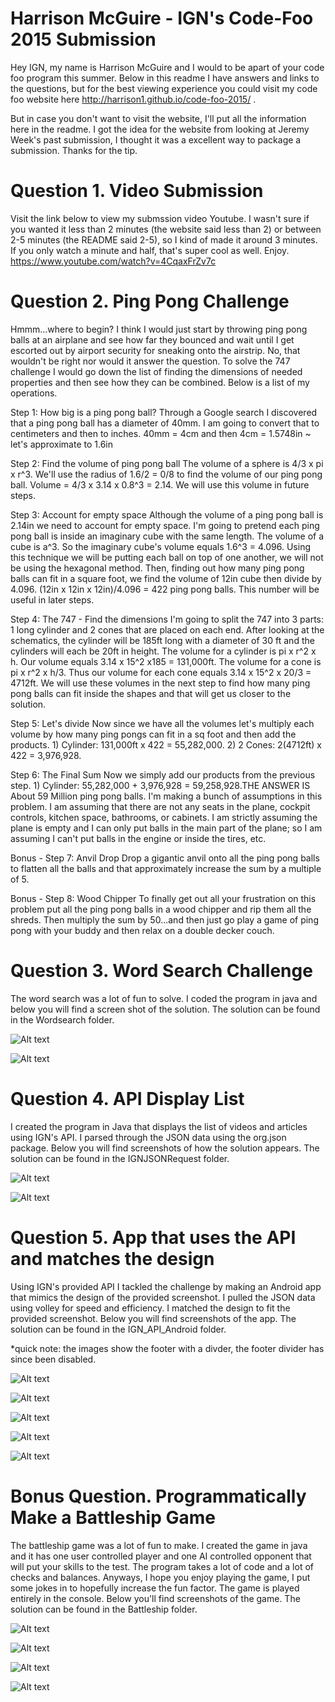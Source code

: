 Harrison McGuire - IGN's Code-Foo 2015 Submission
=============

Hey IGN, my name is Harrison McGuire and I would to be apart of your code foo program this summer. Below in this readme I have answers and links to the questions, but for the best viewing experience you could visit my code foo website here http://harrison1.github.io/code-foo-2015/ . 

But in case you don't want to visit the website, I'll put all the information here in the readme. I got the idea for the website from looking at Jeremy Week's past submission, I thought it was a excellent way to package a submission. Thanks for the tip.


Question 1. Video Submission
=============
Visit the link below to view my submssion video Youtube. I wasn't sure if you wanted it less than 2 minutes (the website said less than 2) or between 2-5 minutes (the README said 2-5), so I kind of made it around 3 minutes. If you only watch a minute and half, that's super cool as well. Enjoy.
https://www.youtube.com/watch?v=4CqaxFrZv7c

Question 2. Ping Pong Challenge
=============
Hmmm...where to begin? I think I would just start by throwing ping pong balls at an airplane and see how far they bounced and wait until I get escorted out by airport security for sneaking onto the airstrip. No, that wouldn't be right nor would it answer the question. To solve the 747 challenge I would go down the list of finding the dimensions of needed properties and then see how they can be combined. Below is a list of my operations.

Step 1: How big is a ping pong ball?
Through a Google search I discovered that a ping pong ball has a diameter of 40mm. I am going to convert that to centimeters and then to inches. 40mm = 4cm and then 4cm = 1.5748in ~ let's approximate to 1.6in

Step 2: Find the volume of ping pong ball
The volume of a sphere is 4/3 x pi x r^3. We'll use the radius of 1.6/2 = 0/8 to find the volume of our ping pong ball. Volume = 4/3 x 3.14 x 0.8^3 = 2.14. We will use this volume in future steps.

Step 3: Account for empty space
Although the volume of a ping pong ball is 2.14in we need to account for empty space. I'm going to pretend each ping pong ball is inside an imaginary cube with the same length. The volume of a cube is a^3. So the imaginary cube's volume equals 1.6^3 = 4.096. Using this technique we will be putting each ball on top of one another, we will not be using the hexagonal method. Then, finding out how many ping pong balls can fit in a square foot, we find the volume of 12in cube then divide by 4.096. (12in x 12in x 12in)/4.096 = 422 ping pong balls. This number will be useful in later steps.

Step 4: The 747 - Find the dimensions
I'm going to split the 747 into 3 parts: 1 long cylinder and 2 cones that are placed on each end. After looking at the schematics, the cylinder will be 185ft long with a diameter of 30 ft and the cylinders will each be 20ft in height. The volume for a cylinder is pi x r^2 x h. Our volume equals 3.14 x 15^2 x185 = 131,000ft. The volume for a cone is pi x r^2 x h/3. Thus our volume for each cone equals 3.14 x 15^2 x 20/3 = 4712ft. We will use these volumes in the next step to find how many ping pong balls can fit inside the shapes and that will get us closer to the solution.

Step 5: Let's divide
Now since we have all the volumes let's multiply each volume by how many ping pongs can fit in a sq foot and then add the products. 1) Cylinder: 131,000ft x 422 = 55,282,000. 2) 2 Cones: 2(4712ft) x 422 = 3,976,928.

Step 6: The Final Sum
Now we simply add our products from the previous step. 1) Cylinder: 55,282,000 + 3,976,928 = 59,258,928.THE ANSWER IS About 59 Million ping pong balls. I'm making a bunch of assumptions in this problem. I am assuming that there are not any seats in the plane, cockpit controls, kitchen space, bathrooms, or cabinets. I am strictly assuming the plane is empty and I can only put balls in the main part of the plane; so I am assuming I can't put balls in the engine or inside the tires, etc.

Bonus - Step 7: Anvil Drop
Drop a gigantic anvil onto all the ping pong balls to flatten all the balls and that approximately increase the sum by a multiple of 5.

Bonus - Step 8: Wood Chipper
To finally get out all your frustration on this problem put all the ping pong balls in a wood chipper and rip them all the shreds. Then multiply the sum by 50...and then just go play a game of ping pong with your buddy and then relax on a double decker couch.

Question 3. Word Search Challenge
=============
The word search was a lot of fun to solve. I coded the program in java and below you will find a screen shot of the solution. The solution can be found in the Wordsearch folder.

![Alt text](./screenshots/ws1.PNG?raw=true)

![Alt text](./screenshots/ws2.PNG)


Question 4. API Display List
=============
I created the program in Java that displays the list of videos and articles using IGN's API. I parsed through the JSON data using the org.json package. Below you will find screenshots of how the solution appears. The solution can be found in the IGNJSONRequest folder.

![Alt text](./screenshots/ignjsonp1.PNG?raw=true)

![Alt text](./screenshots/ignjsonp2.PNG?raw=true)


Question 5. App that uses the API and matches the design
=============
Using IGN's provided API I tackled the challenge by making an Android app that mimics the design of the provided screenshot. I pulled the JSON data using volley for speed and efficiency. I matched the design to fit the provided screenshot. Below you will find screenshots of the app. The solution can be found in the IGN_API_Android folder.

*quick note: the images show the footer with a divder, the footer divider has since been disabled.  

![Alt text](./screenshots/nex3.png?raw=true)

![Alt text](./screenshots/nex1.png?raw=true)

![Alt text](./screenshots/nex2.png?raw=true)

![Alt text](./screenshots/ignapp1.PNG?raw=true)

![Alt text](./screenshots/ignapp2.PNG?raw=true)


Bonus Question. Programmatically Make a Battleship Game
=============
The battleship game was a lot of fun to make. I created the game in java and it has one user controlled player and one AI controlled opponent that will put your skills to the test. The program takes a lot of code and a lot of checks and balances. Anyways, I hope you enjoy playing the game, I put some jokes in to hopefully increase the fun factor. The game is played entirely in the console. Below you'll find screenshots of the game. The solution can be found in the Battleship folder.


![Alt text](./screenshots/bs1.PNG?raw=true)

![Alt text](./screenshots/bs2.PNG?raw=true)

![Alt text](./screenshots/bs3.PNG?raw=true)

![Alt text](./screenshots/bs4.PNG?raw=true)

